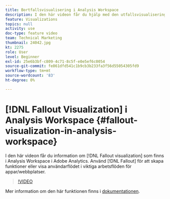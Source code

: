 ```yaml
---
title: Bortfallsvisualisering i Analysis Workspace
description: I den här videon får du hjälp med den utfallsvisualisering som finns i Analysis Workspace i Adobe Analytics. Använd Utfall för att skapa funktioner eller visa användarflödet i viktiga arbetsflöden för appar/webbplatser.
feature: Visualizations
topics: null
activity: use
doc-type: feature video
team: Technical Marketing
thumbnail: 24042.jpg
kt: 2275
role: User
level: Beginner
exl-id: 25e6b3bf-c809-4c71-8c5f-e0e5ef6c0054
source-git-commit: fe861dfd541c1b9cb3b233fa3f56d55054305fd9
workflow-type: tm+mt
source-wordcount: '83'
ht-degree: 0%

---
```


# [!DNL Fallout Visualization] i Analysis Workspace {#fallout-visualization-in-analysis-workspace}

I den här videon får du information om [!DNL Fallout visualization] som finns i Analysis Workspace i Adobe Analytics. Använd [!DNL Fallout] för att skapa funktioner eller visa användarflödet i viktiga arbetsflöden för appar/webbplatser.

>[!VIDEO](https://video.tv.adobe.com/v/24042/?quality=12)

Mer information om den här funktionen finns i [dokumentationen](https://experienceleague.adobe.com/docs/analytics/analyze/analysis-workspace/visualizations/fallout/fallout-flow.html?lang=en).

